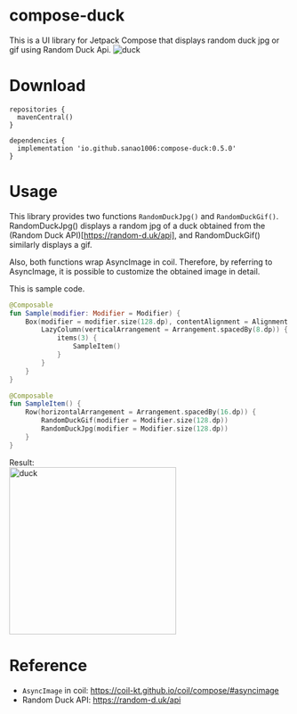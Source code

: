 # compose-duck
This is a UI library for Jetpack Compose that displays random duck jpg or gif using Random Duck Api.
<img src="./duck.gif" alt="duck">
# Download
```
repositories {
  mavenCentral()
}

dependencies {
  implementation 'io.github.sanao1006:compose-duck:0.5.0'
}
```
# Usage
This library provides two functions `RandomDuckJpg()` and `RandomDuckGif()`.  
RandomDuckJpg() displays a random jpg of a duck obtained from the (Random Duck API)[https://random-d.uk/api], and RandomDuckGif() similarly displays a gif.  

Also, both functions wrap AsyncImage in coil. Therefore, by referring to AsyncImage, it is possible to customize the obtained image in detail.

This is sample code.
```kotlin
@Composable
fun Sample(modifier: Modifier = Modifier) {
    Box(modifier = modifier.size(128.dp), contentAlignment = Alignment.Center) {
        LazyColumn(verticalArrangement = Arrangement.spacedBy(8.dp)) {
            items(3) {
                SampleItem()
            }
        }
    }
}

@Composable
fun SampleItem() {
    Row(horizontalArrangement = Arrangement.spacedBy(16.dp)) {
        RandomDuckGif(modifier = Modifier.size(128.dp))
        RandomDuckJpg(modifier = Modifier.size(128.dp))
    }
}
```
Result:  
<img src="./result.gif" alt="duck" width="300">

# Reference

- `AsyncImage` in coil: https://coil-kt.github.io/coil/compose/#asyncimage
- Random Duck API: https://random-d.uk/api